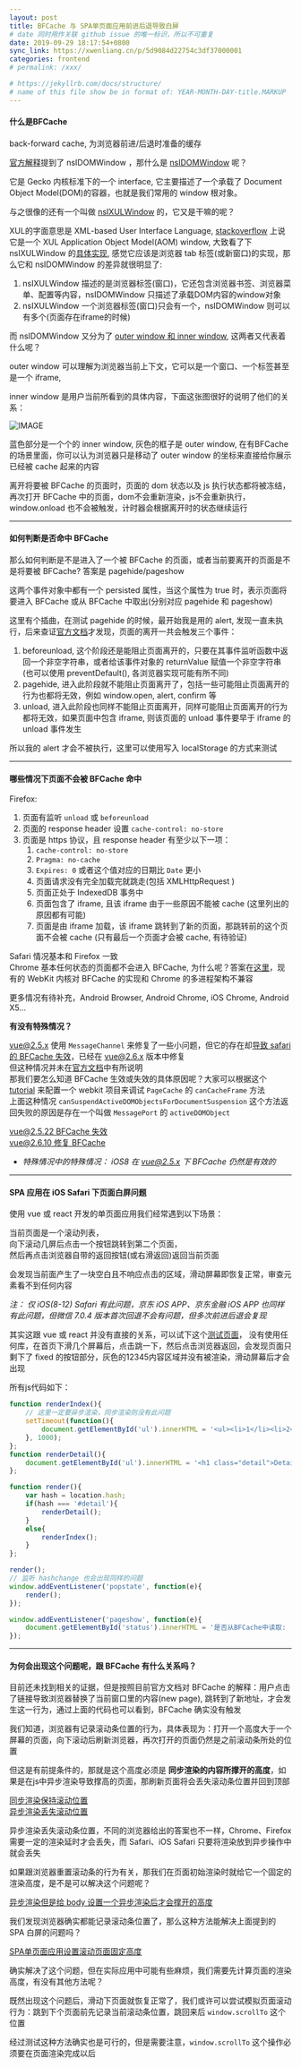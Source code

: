 ```yaml
---
layout: post
title: BFCache 与 SPA单页面应用前进后退导致白屏
# date 同时用作关联 github issue 的唯一标识，所以不可重复
date: 2019-09-29 18:17:54+0800
sync_link: https://xwenliang.cn/p/5d9084d22754c3df37000001
categories: frontend
# permalink: /xxx/

# https://jekyllrb.com/docs/structure/
# name of this file show be in format of: YEAR-MONTH-DAY-title.MARKUP
---
```



#### 什么是BFCache  
  
back-forward cache, 为浏览器前进/后退时准备的缓存  

[官方解释](https://developer.mozilla.org/en-US/docs/Archive/Misc_top_level/Working_with_BFCache)提到了 nsIDOMWindow ，那什么是 [nsIDOMWindow](https://developer.mozilla.org/en-US/docs/Mozilla/Tech/XPCOM/Reference/Interface/nsIDOMWindow) 呢？  

它是 Gecko 内核标准下的一个 interface, 它主要描述了一个承载了 Document Object Model(DOM)的容器，也就是我们常用的 window 根对象。

与之很像的还有一个叫做 [nsIXULWindow](https://developer.mozilla.org/en-US/docs/Mozilla/Tech/XPCOM/Reference/Interface/nsIXULWindow) 的，它又是干嘛的呢？

XUL的字面意思是 XML-based User Interface Language, [stackoverflow](https://stackoverflow.com/questions/21626687/nsixulwindow-vs-nsidomwindow) 上说它是一个 XUL Application Object Model(AOM) window, 大致看了下 nsIXULWindow 的[具体实现](https://github.com/mozilla/newtab-dev/blob/master/xpfe/appshell/nsXULWindow.cpp), 感觉它应该是浏览器 tab 标签(或新窗口)的实现，那么它和 nsIDOMWindow 的差异就很明显了:  

1. nsIXULWindow 描述的是浏览器标签(窗口)，它还包含浏览器书签、浏览器菜单、配置等内容，nsIDOMWindow 只描述了承载DOM内容的window对象  
2. nsIXULWindow 一个浏览器标签(窗口)只会有一个，nsIDOMWindow 则可以有多个(页面存在iframe的时候)   

而 nsIDOMWindow 又分为了 [outer window 和 inner window](https://developer.mozilla.org/en-US/docs/Mozilla/Developer_guide/Inner_and_outer_windows), 这两者又代表着什么呢？  

outer window 可以理解为浏览器当前上下文，它可以是一个窗口、一个标签甚至是一个 iframe,  

inner window 是用户当前所看到的具体内容，下面这张图很好的说明了他们的关系：

![IMAGE](https://cdn.jsdelivr.net/gh/xwenliang/gallery2022/2022-04-19-4a5483655d.jpg)  

蓝色部分是一个个的 inner window, 灰色的框子是 outer window, 在有BFCache的场景里面，你可以认为浏览器只是移动了 outer window 的坐标来直接给你展示已经被 cache 起来的内容  

离开将要被 BFCache 的页面时，页面的 dom 状态以及 js 执行状态都将被冻结，再次打开 BFCache 中的页面，dom不会重新渲染，js不会重新执行，window.onload 也不会被触发，计时器会根据离开时的状态继续运行  

---

#### 如何判断是否命中 BFCache  

那么如何判断是不是进入了一个被 BFCache 的页面，或者当前要离开的页面是不是将要被 BFCache? 答案是 pagehide/pageshow  

这两个事件对象中都有一个 persisted 属性，当这个属性为 true 时，表示页面将要进入 BFCache 或从 BFCache 中取出(分别对应 pagehide 和 pageshow)  

这里有个插曲，在测试 pagehide 的时候，最开始我是用的 alert, 发现一直未执行，后来查证[官方文档](https://developer.mozilla.org/en-US/docs/Web/API/Window/unload_event)才发现，页面的离开一共会触发三个事件：  
1. beforeunload, 这个阶段还是能阻止页面离开的，只要在其事件监听函数中返回一个非空字符串，或者给该事件对象的 returnValue 赋值一个非空字符串(也可以使用 preventDefault(), 各浏览器实现可能有所不同)  
2. pagehide, 进入此阶段就不能阻止页面离开了，包括一些可能阻止页面离开的行为也都将无效，例如 window.open, alert, confirm 等
3. unload, 进入此阶段也同样不能阻止页面离开，同样可能阻止页面离开的行为都将无效，如果页面中包含 iframe, 则该页面的 unload 事件要早于 iframe 的 unload 事件发生  

所以我的 alert 才会不被执行，这里可以使用写入 localStorage 的方式来测试  

---

#### 哪些情况下页面不会被 BFCache 命中  

Firefox:  
1. 页面有监听 `unload` 或 `beforeunload`  
2. 页面的 response header 设置 `cache-control: no-store`  
3. 页面是 https 协议，且 response header 有至少以下一项：  
    1. `cache-control: no-store`  
    2. `Pragma: no-cache`
    3. `Expires: 0` 或者这个值对应的日期比 `Date` 更小
    4. 页面请求没有完全加载完就跳走(包括 XMLHttpRequest )
    5. 页面正处于 IndexedDB 事务中
    6. 页面包含了 iframe, 且该 iframe 由于一些原因不能被 cache (这里列出的原因都有可能)
    7. 页面是由 iframe 加载，该 iframe 跳转到了新的页面，那跳转前的这个页面不会被 cache (只有最后一个页面才会被 cache, 有待验证)  

Safari 情况基本和 Firefox 一致  
Chrome 基本任何状态的页面都不会进入 BFCache, 为什么呢？答案在[这里](https://developers.google.com/web/updates/2019/02/back-forward-cache)，现有的 WebKit 内核对 BFCache 的实现和 Chrome 的多进程架构不兼容  

更多情况有待补充，Android Browser, Android Chrome, iOS Chrome, Android X5...

**有没有特殊情况？**

vue@2.5.x 使用 `MessageChannel` 来修复了一些小问题，但它的存在却[导致 safari 的 BFCache 失效](https://github.com/vuejs/vue/issues/8109)，已经在 vue@2.6.x 版本中修复  
但这种情况并未在[官方文档](https://developer.mozilla.org/en-US/docs/Mozilla/Firefox/Releases/1.5/Using_Firefox_1.5_caching)中有所说明  
那我们要怎么知道 BFCache 生效或失效的具体原因呢？大家可以根据这个 [tutorial](https://webkit.org/getting-started/) 来配置一个 webkit 项目来调试 `PageCache` 的 `canCacheFrame` 方法  
上面这种情况 `canSuspendActiveDOMObjectsForDocumentSuspension` 这个方法返回失败的原因是存在一个叫做 `MessagePort` 的 `activeDOMObject`  

[vue@2.5.22 BFCache 失效](https://xwenliang.github.io/repro/vue-bfcache-bug/)  
[vue@2.6.10 修复 BFCache](https://xwenliang.github.io/repro/vue-bfcache-bug-repaired/)  

- *特殊情况中的特殊情况： iOS8 在 vue@2.5.x 下 BFCache 仍然是有效的* 

--- 

#### SPA 应用在 iOS Safari 下页面白屏问题  

使用 vue 或 react 开发的单页面应用我们经常遇到以下场景：  

当前页面是一个滚动列表，  
向下滚动几屏后点击一个按钮跳转到第二个页面，  
然后再点击浏览器自带的返回按钮(或右滑返回)返回当前页面  

会发现当前面产生了一块空白且不响应点击的区域，滑动屏幕即恢复正常，审查元素看不到任何内容

*注： 仅 iOS(8-12) Safari 有此问题，京东 iOS APP、京东金融 iOS APP 也同样有此问题，但微信 7.0.4 版本首次回退不会有问题，但多次前进后退会复现*  

其实这跟 vue 或 react 并没有直接的关系，可以试下这个[测试页面](https://xwenliang.github.io/repro/iOS-safari-spa-blank-page/)， 没有使用任何库，在首页下滑几个屏幕后，点击跳一下，然后点击浏览器返回，会发现页面只剩下了 fixed 的按钮部分，灰色的12345内容区域并没有被渲染，滑动屏幕后才会出现  

所有js代码如下：  

```javascript
function renderIndex(){
    // 这里一定要异步渲染，同步渲染则没有此问题
    setTimeout(function(){
        document.getElementById('ul').innerHTML = '<ul><li>1</li><li>2</li><li>3</li><li>4</li><li>5</li></ul>';
    }, 1000);
};
function renderDetail(){
    document.getElementById('ul').innerHTML = '<h1 class="detail">Detail</h1>'
};

function render(){
    var hash = location.hash;
    if(hash === '#detail'){
        renderDetail();
    }
    else{
        renderIndex();
    }
};

render();
// 监听 hashchange 也会出现同样的问题
window.addEventListener('popstate', function(e){
    render();
});

window.addEventListener('pageshow', function(e){
    document.getElementById('status').innerHTML = '是否从BFCache中读取: ' + e.persisted;
});
```

---

#### 为何会出现这个问题呢，跟 BFCache 有什么关系吗？  

目前还未找到相关的证据，但是按照目前官方文档对 BFCache 的解释：用户点击了链接导致浏览器替换了当前窗口里的内容(new page), 跳转到了新地址，才会发生这一行为，通过上面的代码也可以看到，BFCache 确实没有触发    

我们知道，浏览器有记录滚动条位置的行为，具体表现为：打开一个高度大于一个屏幕的页面，向下滚动后刷新浏览器，再次打开的页面仍然是之前滚动条所处的位置  

但这是有前提条件的，那就是这个高度必须是 **同步渲染的内容所撑开的高度**，如果是在js中异步渲染导致撑高的页面，那刷新页面将会丢失滚动条位置并回到顶部   

[同步渲染保持滚动位置](https://xwenliang.github.io/repro/scroll-position-reset/sync-render.html?a=1)  
[异步渲染丢失滚动位置](https://xwenliang.github.io/repro/scroll-position-reset/async-render.html?a=1)  

异步渲染丢失滚动条位置，不同的浏览器给出的答案也不一样，Chrome、Firefox 需要一定的渲染延时才会丢失，而 Safari、iOS Safari 只要将渲染放到异步操作中就会丢失  

如果跟浏览器重置滚动条的行为有关，那我们在页面初始渲染时就给它一个固定的渲染高度，是不是可以解决这个问题呢？

[异步渲染但是给 body 设置一个异步渲染后才会撑开的高度](https://xwenliang.github.io/repro/scroll-position-reset/async-render-fixed-height.html?a=1)  

我们发现浏览器确实都能记录滚动条位置了，那么这种方法能解决上面提到的 SPA 白屏的问题吗？  

[SPA单页面应用设置滚动页面固定高度](https://xwenliang.github.io/repro/iOS-safari-spa-blank-page/fixed-height.html?a=1)  

确实解决了这个问题，但在实际应用中可能有些麻烦，我们需要先计算页面的渲染高度，有没有其他方法呢？

既然出现这个问题后，滑动下页面就恢复正常了，我们或许可以尝试模拟页面滚动行为：跳到下个页面前先记录当前滚动条位置，跳回来后 `window.scrollTo` 这个位置  

经过测试这种方法确实也是可行的，但是需要注意，`window.scrollTo` 这个操作必须要在页面渲染完成以后  

